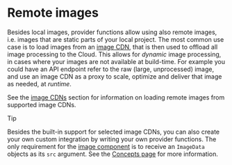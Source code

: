 # Remote images

Besides local images, provider functions allow using also remote images, i.e. images that are static parts of your local project. The most common use case is to load images from an [image CDN](https://web.dev/image-cdns/), that is then used to offload all image processing to the Cloud. This allows for _dynamic_ image processing, in cases where your images are not
available at build-time. For example you could have an API endpoint refer to the raw (large, unprocessed) image, and use
an image CDN as a proxy to scale, optimize and deliver that image as needed, at _runtime_.

See the [image CDNs](../cdn/index.md) section for information on loading remote images from supported image CDNs.

> [!TIP]
> Besides the built-in support for selected image CDNs, you can also create your own custom integration by writing your own provider functions. The only requirement for the [image component](./component.md) is to receive an `ImageData` objects as its `src` argument. See the [Concepts page](./concepts.md#image-source) for more information.
